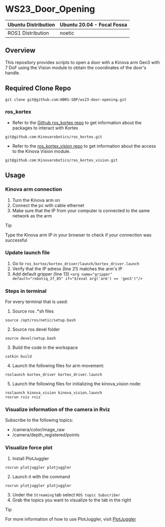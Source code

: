 # WS23_Door_Opening

|**Ubuntu Distribution**|Ubuntu 20.04 - Focal Fossa|
|---|---|
|ROS1 Distribution| noetic|

## Overview
This repository provides scripts to open a door with a Kinova arm Gen3 with 7 DoF using the Vision module to obtain the coordinates of the door's handle.

## Required Clone Repo
```
git clone git@github.com:HBRS-SDP/ws23-door-opening.git
```

### ros_kortex
- Refer to the [Github ros_kortex repo](https://github.com/Kinovarobotics/ros_kortex) to get information about the packages to interact with Kortex
```
git@github.com:Kinovarobotics/ros_kortex.git
```
- Refer to the [ros_kortex_vision repo](https://github.com/Kinovarobotics/ros_kortex_vision) to get information about the access to the Kinova Vision module.
```
git@github.com:Kinovarobotics/ros_kortex_vision.git
```

## Usage
### Kinova arm connection
1. Turn the Kinova arm on
2. Connect the pc with cable ethernet
3. Make sure that the IP from your computer is connected to the same network as the arm
> [!TIP]
> Type the Kinova arm IP in your browser to check if your connection was successful

### Update launch file
1. Go to `ros_kortex/kortex_driver/launch/kortex_driver.launch`
2. Verify that the IP adress (line 21) matches the arm's IP
3. Add default gripper (line 13) `<arg name="gripper" default="robotiq_2f_85" if="$(eval arg('arm') == 'gen3')"/>`


### Steps in terminal
For every terminal that is used:
1. Source ros .*sh files
```
source /opt/ros/netic/setup.bash
```
2. Source ros devel folder
```
source devel/setup.bash
```
3. Build the code in the workspace
```
catkin build
```
4. Launch the following files for arm movement:
```
roslaunch kortex_driver kortex_driver.launch
```
5. Launch the following files for initializing the kinova_vision node:
```
roslaunch kinova_vision kinova_vision.launch
rosrun rviz rviz
```

### Visualize information of the camera in Rviz
Subscribe to the following topics:
- /camera/color/image_raw
- /camera/depth_registered/points

### Visualize force plot
1. Install PlotJuggler
```
rosrun plotjuggler plotjuggler
```
2. Launch it with the command
```
rosrun plotjuggler plotjuggler
```
3. Under the `Streaming` tab select `ROS topic Subscriber`
4. Grab the topics you want to visualize to the tab in the right
> [!TIP]
> For more information of how to use PlotJuggler, visit [PlotJuggler](https://github.com/facontidavide/PlotJuggler)

